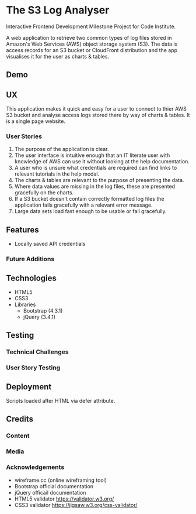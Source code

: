 # The S3 Log Analyser

Interactive Frontend Development Milestone Project for Code Institute.

A web application to retrieve two common types of log files stored in Amazon's Web Services (AWS) object storage system (S3). The data is access records for an S3 bucket or CloudFront distribution and the app visualises it for the user as charts & tables.

## Demo

## UX

This application makes it quick and easy for a user to connect to thier AWS S3 bucket and analyse access logs stored there by way of charts & tables. It is a single page website.

### User Stories

1. The purpose of the application is clear.
2. The user interface is intuitive enough that an IT literate user with knowledge of AWS can use it without looking at the help documentation.
3. A user who is unsure what credentials are required can find links to relevant tutorials in the help modal.
4. The charts & tables are relevant to the purpose of presenting the data.
5. Where data values are missing in the log files, these are presented gracefully on the charts.
6. If a S3 bucket doesn't contain correctly formatted log files the application fails gracefully with a relevant error message.
7. Large data sets load fast enough to be usable or fail gracefully.

## Features

- Locally saved API credentials

### Future Additions

## Technologies

- HTML5
- CSS3
- Libraries
    - Bootstrap (4.3.1)
    - jQuery (3.4.1)

## Testing

### Technical Challenges

### User Story Testing

## Deployment

Scripts loaded after HTML via defer attribute.

## Credits

### Content

### Media

### Acknowledgements

- wireframe.cc (online wireframing tool)
- Bootstrap official documentation
- jQuery officail documentation
- HTML5 validator https://validator.w3.org/
- CSS3 validator https://jigsaw.w3.org/css-validator/